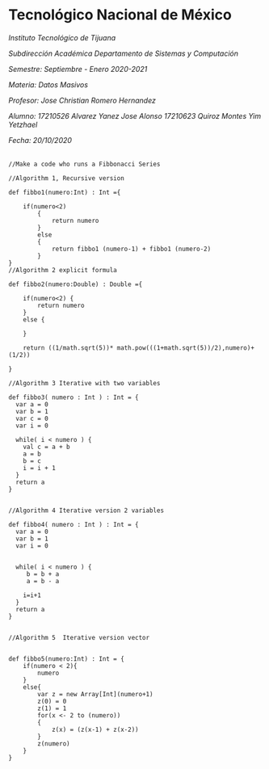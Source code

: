 <h1>Tecnológico Nacional de México</h1>
<h6> Instituto Tecnológico de Tijuana 

Subdirección Académica 
Departamento de Sistemas y Computación 

Semestre: Septiembre - Enero 2020-2021

Materia:
Datos Masivos

Profesor: 
Jose Christian Romero Hernandez

Alumno: 
17210526 Alvarez Yanez Jose Alonso
17210623 Quiroz Montes Yim Yetzhael

Fecha:
20/10/2020 </h6>


~~~
//Make a code who runs a Fibbonacci Series

//Algorithm 1, Recursive version

def fibbo1(numero:Int) : Int ={

    if(numero<2)
        {
            return numero
        }
        else 
        {
            return fibbo1 (numero-1) + fibbo1 (numero-2)
        }
}
//Algorithm 2 explicit formula

def fibbo2(numero:Double) : Double ={

    if(numero<2) {
        return numero
    }
    else {
        
    }

    return ((1/math.sqrt(5))* math.pow(((1+math.sqrt(5))/2),numero)+(1/2))

}

//Algorithm 3 Iterative with two variables

def fibbo3( numero : Int ) : Int = {
  var a = 0
  var b = 1
  var c = 0   
  var i = 0
 
  while( i < numero ) {
    val c = a + b
    a = b
    b = c
    i = i + 1
  } 
  return a
}


//Algorithm 4 Iterative version 2 variables

def fibbo4( numero : Int ) : Int = {
  var a = 0
  var b = 1
  var i = 0

 
  while( i < numero ) {
     b = b + a 
     a = b - a
    
    i=i+1
  } 
  return a
}


//Algorithm 5  Iterative version vector


def fibbo5(numero:Int) : Int = {
	if(numero < 2){
		numero
	}
	else{
		var z = new Array[Int](numero+1)
		z(0) = 0
		z(1) = 1
		for(x <- 2 to (numero))
		{
			z(x) = (z(x-1) + z(x-2))
		}
		z(numero)
	}
}
~~~